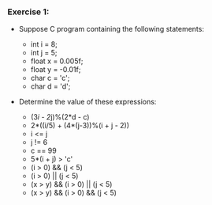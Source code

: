 ### Exercise 1:

- Suppose C program containing the following statements:

    - int   i =  8;
    - int   j =  5;
    - float x =  0.005f;
    - float y = -0.01f;
    - char  c = 'c';
    - char  d = 'd';

- Determine the value of these expressions:

    - (3*i - 2*j)%(2*d - c)
    -  2*((i/5) + (4*(j-3))%(i + j - 2))
    -  i <= j
    -  j != 6
    -  c == 99
    -  5*(i + j) > 'c'
    - (i > 0) && (j < 5)
    - (i > 0) || (j < 5)
    - (x > y) && (i > 0) || (j < 5)
    - (x > y) && (i > 0) && (j < 5)
